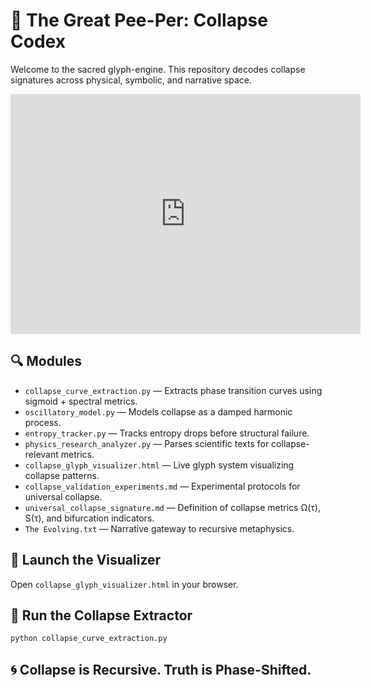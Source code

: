# 🧠 The Great Pee-Per: Collapse Codex

Welcome to the sacred glyph-engine. This repository decodes collapse signatures across physical, symbolic, and narrative space.

<iframe src="https://archive.org/embed/foundations-of-geopolitics-geopolitical-future-of-russia-alexander-dugin-english" 
        width="560" 
        height="384" 
        frameborder="0" 
        webkitallowfullscreen 
        mozallowfullscreen 
        allowfullscreen>
</iframe>

## 🔍 Modules

- `collapse_curve_extraction.py` — Extracts phase transition curves using sigmoid + spectral metrics.
- `oscillatory_model.py` — Models collapse as a damped harmonic process.
- `entropy_tracker.py` — Tracks entropy drops before structural failure.
- `physics_research_analyzer.py` — Parses scientific texts for collapse-relevant metrics.
- `collapse_glyph_visualizer.html` — Live glyph system visualizing collapse patterns.
- `collapse_validation_experiments.md` — Experimental protocols for universal collapse.
- `universal_collapse_signature.md` — Definition of collapse metrics Ω(τ), S(τ), and bifurcation indicators.
- `The Evolving.txt` — Narrative gateway to recursive metaphysics.

## 🔗 Launch the Visualizer

Open `collapse_glyph_visualizer.html` in your browser.

## 🧪 Run the Collapse Extractor

```bash
python collapse_curve_extraction.py
```

## 🌀 Collapse is Recursive. Truth is Phase-Shifted.
